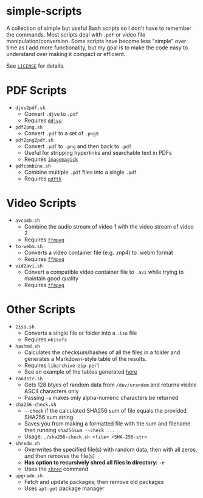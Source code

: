 # simple-scripts
A collection of simple but useful Bash scripts so I don't have to remember the commands. Most scripts deal with `.pdf` or video file manipulation/conversion. Some scripts have become less "simple" over time as I add more functionality, but my goal is to make the code easy to understand over making it compact or efficient.

See [`LICENSE`](LICENSE) for details.

# PDF Scripts
* `djvu2pdf.sh`
    * Convert `.djvu` to `.pdf`
    * Requires [`ddjvu`](https://linux.die.net/man/1/ddjvu)
* `pdf2png.sh`
    * Convert `.pdf` to a set of `.png`s
* `pdf2png2pdf.sh`
    * Convert `.pdf` to `.png` and then back to `.pdf`
    * Useful for stripping hyperlinks and searchable text in PDFs
    * Requires [`imagemagick`](https://linux.die.net/man/1/imagemagick)
* `pdfcombine.sh`
    * Combine multiple `.pdf` files into a single `.pdf`
    * Requires [`pdftk`](https://linux.die.net/man/1/pdftk)
# Video Scripts
* `avcomb.sh`
    * Combine the audio stream of video 1 with the video stream of video 2
    * Requires [`ffmpeg`](https://linux.die.net/man/1/ffmpeg)
* `to-webm.sh`
    * Converts a video container file (e.g. .mp4) to .webm format
    * Requires [`ffmpeg`](https://linux.die.net/man/1/ffmpeg)
* `vid2avi.sh`
    * Convert a compatible video container file to `.avi` while trying to maintain good quality
    * Requires [`ffmpeg`](https://linux.die.net/man/1/ffmpeg)
# Other Scripts
* `2iso.sh`
   * Converts a single file or folder into a `.iso` file
   * Requires `mkisofs`
* `hashmd.sh`
    * Calculates the checksum/hashes of all the files in a folder and generates a Markdown-style table of the results.
    * Requires `libarchive-zip-perl`
    * See an example of the tables generated [here](https://bsteen.github.io/hashes.html)
* `randstr.sh`
   * Gets 128 btyes of random data from `/dev/urandom` and returns visible ASCII characters only
   * Passing `-a` makes only alpha-numeric characters be returned
* `sha256-check.sh`
    * `--check` if the calculated SHA256 sum of file equals the provided SHA256 sum string
    * Saves you from making a formatted file with the sum and filename then running `sha256sum --check ...`
    * Usage: `./sha256-check.sh <file> <SHA-256-str>`
* `shredu.sh`
    * Overwrites the specified file(s) with random data, then with all zeros, and then removes the file(s)
    * **Has option to recursively shred all files in directory: `-r`**
    * Uses the [`shred`](https://linux.die.net/man/1/shred) command
* `upgrade.sh`
    * Fetch and update packages; then remove old packages
    * Uses `apt-get` package manager
